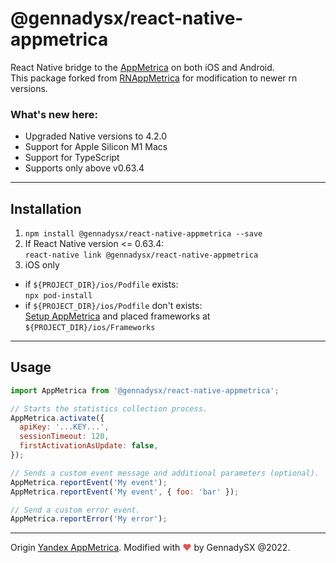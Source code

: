 # @gennadysx/react-native-appmetrica
React Native bridge to the [AppMetrica](https://appmetrica.yandex.com/) on both iOS and Android.<br/>
This package forked from [RNAppMetrica](https://github.com/yandex/react-native-appmetrica) for modification to newer rn versions.

### What's new here:
  - Upgraded Native versions to 4.2.0
  - Support for Apple Silicon M1 Macs
  - Support for TypeScript
  - Supports only above v0.63.4
---
## Installation

1. `npm install @gennadysx/react-native-appmetrica --save`
2. If React Native version <= 0.63.4: \
  `react-native link @gennadysx/react-native-appmetrica`
3. iOS only
  * if `${PROJECT_DIR}/ios/Podfile` exists: \
  `npx pod-install`
  * if `${PROJECT_DIR}/ios/Podfile` don't exists: \
  [Setup AppMetrica](https://appmetrica.yandex.com/docs/mobile-sdk-dg/tasks/ios-quickstart.html) and placed frameworks at `${PROJECT_DIR}/ios/Frameworks`
---
## Usage

```js
import AppMetrica from '@gennadysx/react-native-appmetrica';

// Starts the statistics collection process.
AppMetrica.activate({
  apiKey: '...KEY...',
  sessionTimeout: 120,
  firstActivationAsUpdate: false,
});

// Sends a custom event message and additional parameters (optional).
AppMetrica.reportEvent('My event');
AppMetrica.reportEvent('My event', { foo: 'bar' });

// Send a custom error event.
AppMetrica.reportError('My error');
```

---

Origin [Yandex AppMetrica](https://github.com/yandex/react-native-appmetrica). Modified with <span style="color: #e25555;">&#9829;</span> by GennadySX @2022. 
